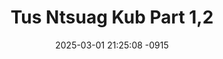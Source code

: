 ---
layout: movie-video-data
date: 2025-03-01 21:25:08 -0915
categories: movie

# Site Attributes
title: "Tus Ntsuag Kub Part 1,2"
permalink: "/movie/Tus_Ntsuag_Kub_Part_1,2"

# Movie Attributes
synopsis: "Zaj yeeb yam no ua txog neeg lub neej. Ntxawg (Ntaj Neeb Khaab) yog ib tus hluas muaj txoj kev npau suav tias muaj ib hnub twg nws yuav tsum muaj nyiaj, nyob lub neej kaj siab lug li Txhiaj Npi (Wam Vaj). Kom Ntxawg caum tau nws txoj kev npau suav Ntxawg yuav tsum yuav kom tau Txhiaj Npi tus ntxhais Paj Yeeb (Nyiaj Vaj) los yog mus muab kom tau tus ntsuag kub los ua nws tus. Tiam sis Paj Yeeb tau mus yuav txiv lawm ua rau Ntxawg tu siab. Ntxawg thiaj li txiav txim los mus yuav Nkauj Nag (Qhau Thoj) uas yog ib tug ntxhais ntsuag txom nyem. Tom qab Ntxawg thiab Nkauj Nag sib sau los ua neej, Paj Yeeb nrauj txiv rov qab los. Ntxawg thiaj li txias txim siab rov qab mus caum nws txoj kev npau suav. "
producer: "KVT Liquid Pictures"
director: "Thai Khang"
writer: ""
video_link: "https://youtu.be/NLGBCj5N4u8?si=clf-BCbFpowj20iu"
genre: "Drama"
year: "2010"
release_type: "DVD"
storage: "Center for Hmong Studies"
thumbnail: "/assets/images/movie_thumbnails/Tus Ntsuag Kub Part 1,2.jpeg"
publishing_company: "KVT Liquid Productions"

# Sequels + Parts
base_movie: ""
total_parts: 0
sequel: ""

# Movie Cast
cast:
- name: "Ntxawg Khaab"
- name: "Qhua Thoj"
- name: "Wam Vaj"
- name: "Nyiaj Vaj"
---